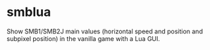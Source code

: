 # smblua
Show SMB1/SMB2J main values (horizontal speed and position and subpixel position) in the vanilla game with a Lua GUI.
